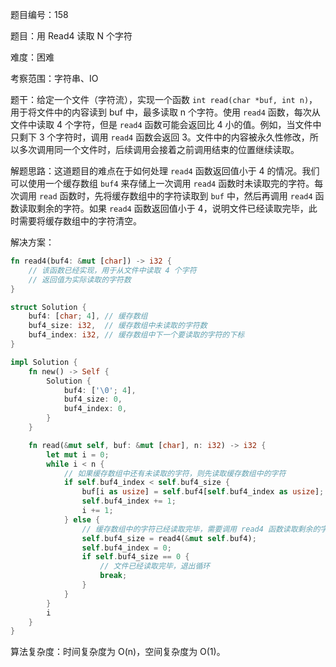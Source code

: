 题目编号：158

题目：用 Read4 读取 N 个字符

难度：困难

考察范围：字符串、IO

题干：给定一个文件（字符流），实现一个函数 `int read(char *buf, int n)`，用于将文件中的内容读到 buf 中，最多读取 n 个字符。使用 `read4` 函数，每次从文件中读取 4 个字符，但是 `read4` 函数可能会返回比 4 小的值。例如，当文件中只剩下 3 个字符时，调用 `read4` 函数会返回 3。文件中的内容被永久性修改，所以多次调用同一个文件时，后续调用会接着之前调用结束的位置继续读取。

解题思路：这道题目的难点在于如何处理 `read4` 函数返回值小于 4 的情况。我们可以使用一个缓存数组 `buf4` 来存储上一次调用 `read4` 函数时未读取完的字符。每次调用 `read` 函数时，先将缓存数组中的字符读取到 `buf` 中，然后再调用 `read4` 函数读取剩余的字符。如果 `read4` 函数返回值小于 4，说明文件已经读取完毕，此时需要将缓存数组中的字符清空。

解决方案：

```rust
fn read4(buf4: &mut [char]) -> i32 {
    // 该函数已经实现，用于从文件中读取 4 个字符
    // 返回值为实际读取的字符数
}

struct Solution {
    buf4: [char; 4], // 缓存数组
    buf4_size: i32,  // 缓存数组中未读取的字符数
    buf4_index: i32, // 缓存数组中下一个要读取的字符的下标
}

impl Solution {
    fn new() -> Self {
        Solution {
            buf4: ['\0'; 4],
            buf4_size: 0,
            buf4_index: 0,
        }
    }

    fn read(&mut self, buf: &mut [char], n: i32) -> i32 {
        let mut i = 0;
        while i < n {
            // 如果缓存数组中还有未读取的字符，则先读取缓存数组中的字符
            if self.buf4_index < self.buf4_size {
                buf[i as usize] = self.buf4[self.buf4_index as usize];
                self.buf4_index += 1;
                i += 1;
            } else {
                // 缓存数组中的字符已经读取完毕，需要调用 read4 函数读取剩余的字符
                self.buf4_size = read4(&mut self.buf4);
                self.buf4_index = 0;
                if self.buf4_size == 0 {
                    // 文件已经读取完毕，退出循环
                    break;
                }
            }
        }
        i
    }
}
```

算法复杂度：时间复杂度为 O(n)，空间复杂度为 O(1)。